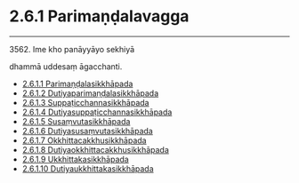 # 2.6.1 Parimaṇḍalavagga

---

3562\. Ime kho panāyyāyo sekhiyā

dhammā uddesaṃ āgacchanti.

* [2.6.1.1 Parimaṇḍalasikkhāpada](2.6.1/2.6.1.1.md)
* [2.6.1.2 Dutiyaparimaṇḍalasikkhāpada](2.6.1/2.6.1.2.md)
* [2.6.1.3 Suppaṭicchannasikkhāpada](2.6.1/2.6.1.3.md)
* [2.6.1.4 Dutiyasuppaṭicchannasikkhāpada](2.6.1/2.6.1.4.md)
* [2.6.1.5 Susaṃvutasikkhāpada](2.6.1/2.6.1.5.md)
* [2.6.1.6 Dutiyasusaṃvutasikkhāpada](2.6.1/2.6.1.6.md)
* [2.6.1.7 Okkhittacakkhusikkhāpada](2.6.1/2.6.1.7.md)
* [2.6.1.8 Dutiyaokkhittacakkhusikkhāpada](2.6.1/2.6.1.8.md)
* [2.6.1.9 Ukkhittakasikkhāpada](2.6.1/2.6.1.9.md)
* [2.6.1.10 Dutiyaukkhittakasikkhāpada](2.6.1/2.6.1.10.md)
